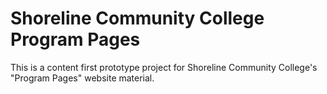 # Shoreline Community College Program Pages 
This is a content first prototype project for Shoreline Community College's "Program Pages" website material. 